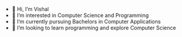 - 👋 Hi, I’m Vishal
- 👀 I’m interested in Computer Science and Programming
- 🌱 I’m currently pursuing Bachelors in Computer Applications
- 💞️ I’m looking to learn programming and explore Computer Science


<!---
Vishal8814/Vishal8814 is a ✨ special ✨ repository because its `README.md` (this file) appears on your GitHub profile.
You can click the Preview link to take a look at your changes.
--->
